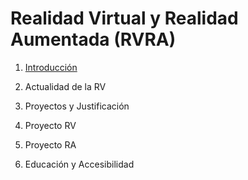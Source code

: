 # Realidad Virtual y Realidad Aumentada (RVRA)


1. [Introducción](https://github.com/videojuegos-abastos/RVRA/blob/main/te/t1_introduccion.md)

2. Actualidad de la RV

3. Proyectos y Justificación

4. Proyecto RV

5. Proyecto RA

6. Educación y Accesibilidad

